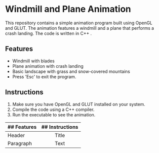 # Windmill and Plane Animation

This repository contains a simple animation program built using OpenGL and GLUT. The animation features a windmill and a plane that performs a crash landing. The code is written in C++ .

## Features

- Windmill with blades
- Plane animation with crash landing
- Basic landscape with grass and snow-covered mountains
- Press 'Esc' to exit the program.

## Instructions

1. Make sure you have OpenGL and GLUT installed on your system.
2. Compile the code using a C++ compiler.
3. Run the executable to see the animation.

| ## Features    | ## Instructions |
| :---        |    :----:    | 
| Header      | Title        | 
| Paragraph   | Text         | 
